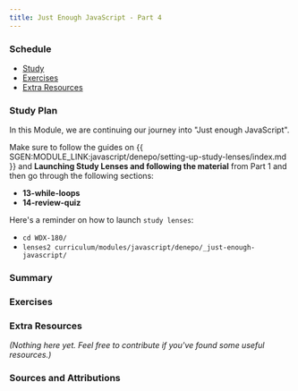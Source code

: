 ```yaml
---
title: Just Enough JavaScript - Part 4
---
```


### Schedule

  - [Study](#study-plan-NN)
  - [Exercises](#exercises-NN)
  - [Extra Resources](#extra-resources-NN)

### Study Plan

  In this Module, we are continuing our journey into "Just enough JavaScript".

  Make sure to follow the guides on {{ SGEN:MODULE_LINK:javascript/denepo/setting-up-study-lenses/index.md }} and **Launching Study Lenses and following the material** from Part 1 and then go through the following sections:

  - **13-while-loops**
  - **14-review-quiz**

  Here's a reminder on how to launch `study lenses`:

  - `cd WDX-180/`
  - `lenses2 curriculum/modules/javascript/denepo/_just-enough-javascript/`
  
### Summary

### Exercises

  <!-- SGEN:META:PROGRESS:task=Explore the '13-while-loops' section of 'Just Enough JavaScript' -->

  <!-- SGEN:META:PROGRESS:task=Explore the '14-review-quiz' section of 'Just Enough JavaScript' -->

### Extra Resources

  _(Nothing here yet. Feel free to contribute if you've found some useful resources.)_

### Sources and Attributions